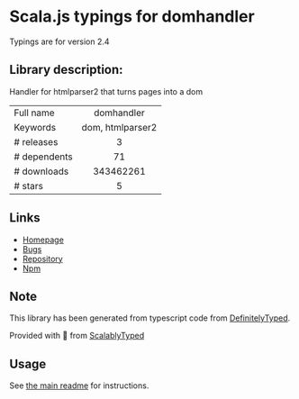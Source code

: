 
# Scala.js typings for domhandler

Typings are for version 2.4

## Library description:
Handler for htmlparser2 that turns pages into a dom

|                    |                 |
| ------------------ | :-------------: |
| Full name          | domhandler |
| Keywords           | dom, htmlparser2 |
| # releases         | 3 |
| # dependents       | 71 |
| # downloads        | 343462261 |
| # stars            | 5 |

## Links
- [Homepage](https://github.com/fb55/DomHandler#readme)
- [Bugs](https://github.com/fb55/DomHandler/issues)
- [Repository](https://github.com/fb55/DomHandler)
- [Npm](https://www.npmjs.com/package/domhandler)
    


## Note
This library has been generated from typescript code from [DefinitelyTyped](https://definitelytyped.org).

Provided with :purple_heart: from [ScalablyTyped](https://github.com/oyvindberg/ScalablyTyped)

## Usage
See [the main readme](../../readme.md) for instructions.


